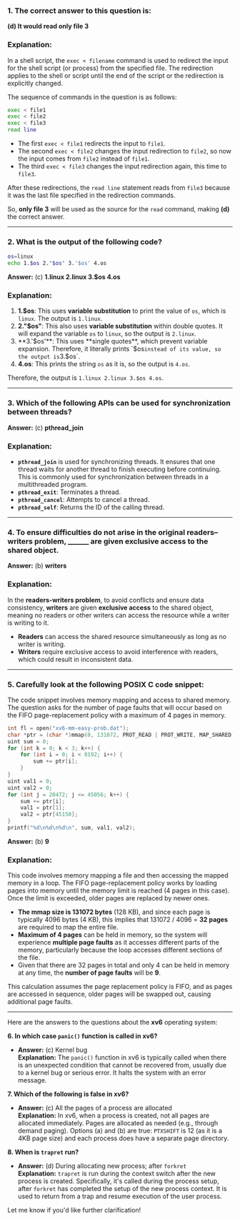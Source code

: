 ### 1. The correct answer to this question is:

**(d) It would read only file 3**

### Explanation:
In a shell script, the `exec < filename` command is used to redirect the input for the shell script (or process) from the specified file. The redirection applies to the shell or script until the end of the script or the redirection is explicitly changed.

The sequence of commands in the question is as follows:
```bash
exec < file1
exec < file2
exec < file3
read line
```

- The first `exec < file1` redirects the input to `file1`.
- The second `exec < file2` changes the input redirection to `file2`, so now the input comes from `file2` instead of `file1`.
- The third `exec < file3` changes the input redirection again, this time to `file3`.

After these redirections, the `read line` statement reads from `file3` because it was the last file specified in the redirection commands.

So, **only file 3** will be used as the source for the `read` command, making **(d)** the correct answer.

---

### **2. What is the output of the following code?**
```bash
os=linux
echo 1.$os 2."$os" 3.'$os' 4.os
```

**Answer:** (c) **1.linux 2.linux 3.$os 4.os**

### Explanation:
1. **1.$os**: This uses **variable substitution** to print the value of `os`, which is `linux`. The output is `1.linux`.
2. **2."$os"**: This also uses **variable substitution** within double quotes. It will expand the variable `os` to `linux`, so the output is `2.linux`.
3. **3.'$os'**: This uses **single quotes**, which prevent variable expansion. Therefore, it literally prints `$os` instead of its value, so the output is `3.$os`.
4. **4.os**: This prints the string `os` as it is, so the output is `4.os`.

Therefore, the output is `1.linux 2.linux 3.$os 4.os`.

---

### **3. Which of the following APIs can be used for synchronization between threads?**
**Answer:** (c) **pthread_join**

### Explanation:
- **`pthread_join`** is used for synchronizing threads. It ensures that one thread waits for another thread to finish executing before continuing. This is commonly used for synchronization between threads in a multithreaded program.
- **`pthread_exit`**: Terminates a thread.
- **`pthread_cancel`**: Attempts to cancel a thread.
- **`pthread_self`**: Returns the ID of the calling thread.

---

### **4. To ensure difficulties do not arise in the original readers–writers problem, ______ are given exclusive access to the shared object.**
**Answer:** (b) **writers**

### Explanation:
In the **readers-writers problem**, to avoid conflicts and ensure data consistency, **writers** are given **exclusive access** to the shared object, meaning no readers or other writers can access the resource while a writer is writing to it.

- **Readers** can access the shared resource simultaneously as long as no writer is writing.
- **Writers** require exclusive access to avoid interference with readers, which could result in inconsistent data.

---

### **5. Carefully look at the following POSIX C code snippet:**
The code snippet involves memory mapping and access to shared memory. The question asks for the number of page faults that will occur based on the FIFO page-replacement policy with a maximum of 4 pages in memory.

```c
int fl = open("xv6-mm-easy-prob.dat");
char *ptr = (char *)mmap(0, 131072, PROT_READ | PROT_WRITE, MAP_SHARED);
uint sum = 0;
for (int k = 0; k < 3; k++) {
    for (int i = 0; i < 8192; i++) {
        sum += ptr[i];
    }
}
uint val1 = 0;
uint val2 = 0;
for (int j = 20472; j <= 45056; k++) {
    sum += ptr[i];
    val1 = ptr[1];
    val2 = ptr[45150];
}
printf("%d\n%d\n%d\n", sum, val1, val2);
```

**Answer:** (b) **9**

### Explanation:
This code involves memory mapping a file and then accessing the mapped memory in a loop. The FIFO page-replacement policy works by loading pages into memory until the memory limit is reached (4 pages in this case). Once the limit is exceeded, older pages are replaced by newer ones.

- **The mmap size is 131072 bytes** (128 KB), and since each page is typically 4096 bytes (4 KB), this implies that 131072 / 4096 = **32 pages** are required to map the entire file.
- **Maximum of 4 pages** can be held in memory, so the system will experience **multiple page faults** as it accesses different parts of the memory, particularly because the loop accesses different sections of the file.
- Given that there are 32 pages in total and only 4 can be held in memory at any time, the **number of page faults** will be **9**.

This calculation assumes the page replacement policy is FIFO, and as pages are accessed in sequence, older pages will be swapped out, causing additional page faults.

---

Here are the answers to the questions about the **xv6** operating system:

**6. In which case `panic()` function is called in xv6?**
   - **Answer:** (c) Kernel bug  
   **Explanation:** The `panic()` function in xv6 is typically called when there is an unexpected condition that cannot be recovered from, usually due to a kernel bug or serious error. It halts the system with an error message.
   
**7. Which of the following is false in xv6?**
   - **Answer:** (c) All the pages of a process are allocated  
   **Explanation:** In xv6, when a process is created, not all pages are allocated immediately. Pages are allocated as needed (e.g., through demand paging). Options (a) and (b) are true: `PTXSHIFT` is 12 (as it is a 4KB page size) and each process does have a separate page directory.

**8. When is `trapret` run?**
   - **Answer:** (d) During allocating new process; after `forkret`  
   **Explanation:** `trapret` is run during the context switch after the new process is created. Specifically, it's called during the process setup, after `forkret` has completed the setup of the new process context. It is used to return from a trap and resume execution of the user process.

Let me know if you'd like further clarification!
